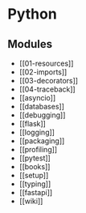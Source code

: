 Python
===

Modules
---
- [[01-resources]]
- [[02-imports]]
- [[03-decorators]]
- [[04-traceback]]
- [[asyncio]]
- [[databases]]
- [[debugging]]
- [[flask]]
- [[logging]]
- [[packaging]]
- [[profiling]]
- [[pytest]]
- [[books]]
- [[setup]]
- [[typing]]
- [[fastapi]]
- [[wiki]]
